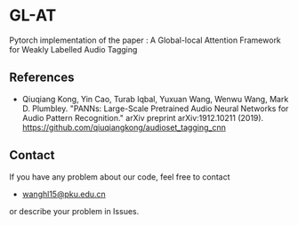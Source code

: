 # GL-AT
Pytorch implementation of the paper : A Global-local Attention Framework for Weakly Labelled Audio Tagging

## References
* Qiuqiang Kong, Yin Cao, Turab Iqbal, Yuxuan Wang, Wenwu Wang, Mark D. Plumbley. "PANNs: Large-Scale Pretrained Audio Neural Networks for Audio Pattern Recognition." arXiv preprint arXiv:1912.10211 (2019).
https://github.com/qiuqiangkong/audioset_tagging_cnn

## Contact
If you have any problem about our code, feel free to contact
- wanghl15@pku.edu.cn

or describe your problem in Issues.
